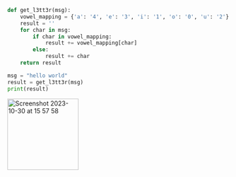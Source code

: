 ```py
def get_l3tt3r(msg):
    vowel_mapping = {'a': '4', 'e': '3', 'i': '1', 'o': '0', 'u': '2'}
    result = ''
    for char in msg:
        if char in vowel_mapping:
            result += vowel_mapping[char]
        else:
            result += char
    return result

msg = "hello world"
result = get_l3tt3r(msg)
print(result)


```
<img width="161" alt="Screenshot 2023-10-30 at 15 57 58" src="https://github.com/NaomiRozenberg/unit2_repo/assets/142605919/afba8dfb-3504-4a48-a7a4-a171b85eb65a">
